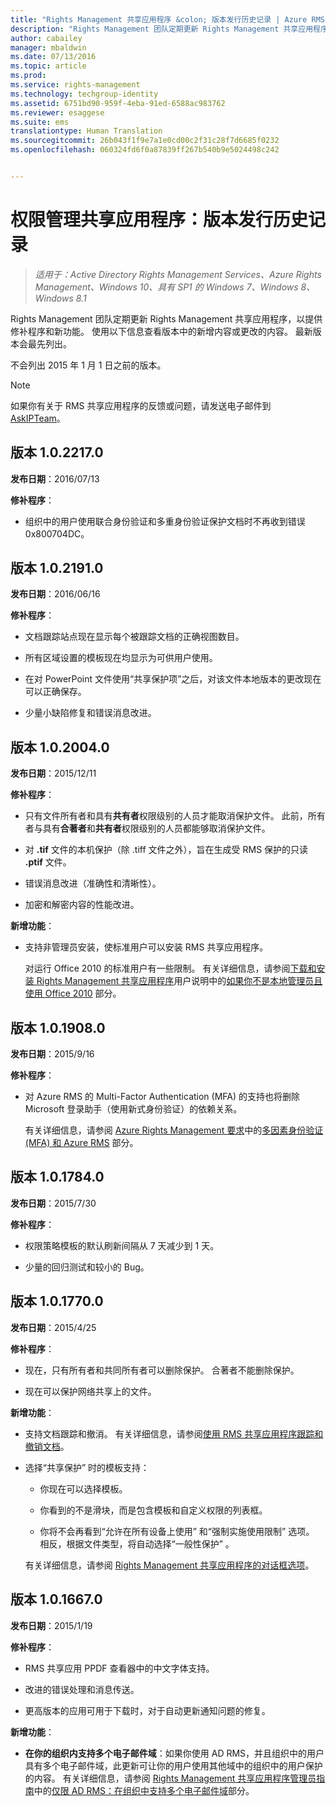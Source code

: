 ```yaml
---
title: "Rights Management 共享应用程序 &colon; 版本发行历史记录 | Azure RMS"
description: "Rights Management 团队定期更新 Rights Management 共享应用程序，以提供修补程序和新功能。 使用以下信息查看版本中的新增内容或更改的内容。 最新版本会最先列出。"
author: cabailey
manager: mbaldwin
ms.date: 07/13/2016
ms.topic: article
ms.prod: 
ms.service: rights-management
ms.technology: techgroup-identity
ms.assetid: 6751bd90-959f-4eba-91ed-6588ac983762
ms.reviewer: esaggese
ms.suite: ems
translationtype: Human Translation
ms.sourcegitcommit: 26b043f1f9e7a1e0cd00c2f31c28f7d6685f0232
ms.openlocfilehash: 060324fd6f0a87839ff267b540b9e5024498c242


---
```


# 权限管理共享应用程序：版本发行历史记录

>*适用于：Active Directory Rights Management Services、Azure Rights Management、Windows 10、具有 SP1 的 Windows 7、Windows 8、Windows 8.1*

Rights Management 团队定期更新 Rights Management 共享应用程序，以提供修补程序和新功能。 使用以下信息查看版本中的新增内容或更改的内容。 最新版本会最先列出。

不会列出 2015 年 1 月 1 日之前的版本。

> [!NOTE]
> 如果你有关于 RMS 共享应用程序的反馈或问题，请发送电子邮件到 [AskIPTeam](mailto:AskIPTeam@microsoft.com?subject=RMS%20sharing%20app:%20Feedback%20or%20question)。

## 版本 1.0.2217.0

**发布日期**：2016/07/13

**修补程序**：

- 组织中的用户使用联合身份验证和多重身份验证保护文档时不再收到错误 0x800704DC。



## 版本 1.0.2191.0
**发布日期**：2016/06/16

**修补程序**：

- 文档跟踪站点现在显示每个被跟踪文档的正确视图数目。

- 所有区域设置的模板现在均显示为可供用户使用。

- 在对 PowerPoint 文件使用“共享保护项”之后，对该文件本地版本的更改现在可以正确保存。

- 少量小缺陷修复和错误消息改进。


## 版本 1.0.2004.0
**发布日期**：2015/12/11

**修补程序**：

-   只有文件所有者和具有**共有者**权限级别的人员才能取消保护文件。 此前，所有者与具有**合著者**和**共有者**权限级别的人员都能够取消保护文件。

-   对 **.tif** 文件的本机保护（除 .tiff 文件之外），旨在生成受 RMS 保护的只读 **.ptif** 文件。

-   错误消息改进（准确性和清晰性）。

-   加密和解密内容的性能改进。

**新增功能**：

-   支持非管理员安装，使标准用户可以安装 RMS 共享应用程序。

    对运行 Office 2010 的标准用户有一些限制。 有关详细信息，请参阅[下载和安装 Rights Management 共享应用程序](install-sharing-app.md)用户说明中的[如果你不是本地管理员且使用 Office 2010](install-sharing-app.md#if-you-are-not-a-local-administrator-and-use-office-2010) 部分。

## 版本 1.0.1908.0
**发布日期**：2015/9/16

**修补程序**：

-   对 Azure RMS 的 Multi-Factor Authentication (MFA) 的支持也将删除 Microsoft 登录助手（使用新式身份验证）的依赖关系。

    有关详细信息，请参阅 [Azure Rights Management 要求](../get-started/requirements-azure-rms.md)中的[多因素身份验证 (MFA) 和 Azure RMS](../get-started/requirements-azure-ad.md#multi-factor-authentication-mfa-and-azure-rms) 部分。

## 版本 1.0.1784.0
**发布日期**：2015/7/30

**修补程序**：

-   权限策略模板的默认刷新间隔从 7 天减少到 1 天。

-   少量的回归测试和较小的 Bug。

## 版本 1.0.1770.0
**发布日期**：2015/4/25

**修补程序**：

-   现在，只有所有者和共同所有者可以删除保护。 合著者不能删除保护。

-   现在可以保护网络共享上的文件。

**新增功能**：

-   支持文档跟踪和撤消。 有关详细信息，请参阅[使用 RMS 共享应用程序跟踪和撤销文档](sharing-app-track-revoke.md)。

-   选择“共享保护” 时的模板支持：

    -   你现在可以选择模板。

    -   你看到的不是滑块，而是包含模板和自定义权限的列表框。

    -   你将不会再看到“允许在所有设备上使用”  和“强制实施使用限制” 选项。 相反，根据文件类型，将自动选择“一般性保护”  。

    有关详细信息，请参阅 [Rights Management 共享应用程序的对话框选项](sharing-app-dialog-box.md)。

## 版本 1.0.1667.0
**发布日期**：2015/1/19

**修补程序**：

-   RMS 共享应用 PPDF 查看器中的中文字体支持。

-   改进的错误处理和消息传送。

-   更高版本的应用可用于下载时，对于自动更新通知问题的修复。

**新增功能**：

-   **在你的组织内支持多个电子邮件域**：如果你使用 AD RMS，并且组织中的用户具有多个电子邮件域，此更新可让你的用户使用其他域中的组织中的用户保护的内容。 有关详细信息，请参阅 [Rights Management 共享应用程序管理员指南](sharing-app-admin-guide.md)中的[仅限 AD RMS：在组织中支持多个电子邮件域](sharing-app-admin-guide.md#ad-rms-only-support-for-multiple-email-domains-within-your-organization)部分。




<!--HONumber=Aug16_HO4-->


